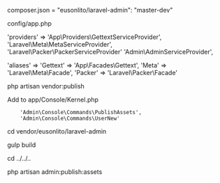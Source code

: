 composer.json = "eusonlito/laravel-admin": "master-dev"

config/app.php

'providers' => 
        'App\Providers\GettextServiceProvider',
        'Laravel\Meta\MetaServiceProvider',
        'Laravel\Packer\PackerServiceProvider'
        'Admin\AdminServiceProvider',

'aliases' => 
        'Gettext'   => 'App\Facades\Gettext',
        'Meta'     => 'Laravel\Meta\Facade',
        'Packer'   => 'Laravel\Packer\Facade'

php artisan vendor:publish

Add to app/Console/Kernel.php

        'Admin\Console\Commands\PublishAssets',
        'Admin\Console\Commands\UserNew'

cd vendor/eusonlito/laravel-admin

gulp build

cd ../../..

php artisan admin:publish:assets
